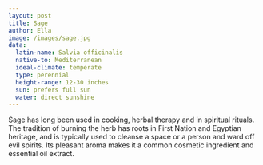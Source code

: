 ```yaml
---
layout: post
title: Sage
author: Ella
image: /images/sage.jpg
data:
  latin-name: Salvia officinalis
  native-to: Mediterranean
  ideal-climate: temperate 
  type: perennial
  height-range: 12-30 inches
  sun: prefers full sun
  water: direct sunshine
---
```


Sage has long been used in cooking, herbal therapy and in spiritual rituals. The tradition of burning the herb has roots in First Nation and Egyptian heritage, and is typically used to cleanse a space or a person and ward off evil spirits. Its pleasant aroma makes it a common cosmetic ingredient and essential oil extract. 
 
